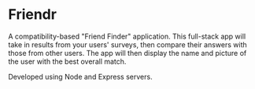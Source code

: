 # Friendr

A compatibility-based "Friend Finder" application. This full-stack app will take in results from your users' surveys, then compare their answers with those from other users. The app will then display the name and picture of the user with the best overall match.

Developed using Node and Express servers.

